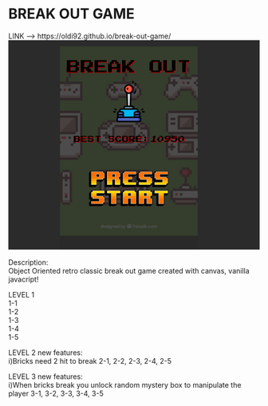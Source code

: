 <h1>BREAK OUT GAME</h1>
LINK --> https://oldi92.github.io/break-out-game/

<img src="./images/indexPicutre.png"/>

Description: <br/>
Object Oriented retro classic break out game created with canvas, vanilla javacript!

LEVEL 1 <br/>
1-1 <br/>
1-2<br/>
1-3<br/>
1-4<br/>
1-5<br/>

LEVEL 2 new features: <br/>
i)Bricks need 2 hit to break
2-1, 2-2, 2-3, 2-4, 2-5<br/>

LEVEL 3 new features: <br/>
i)When bricks break you unlock random mystery box to manipulate the player
3-1, 3-2, 3-3, 3-4, 3-5<br/>
